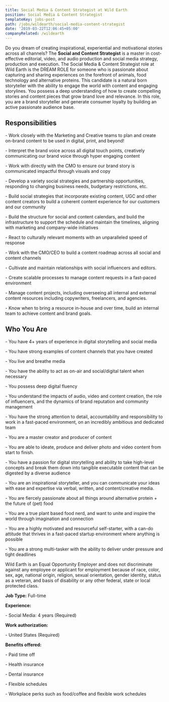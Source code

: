 ```yaml
---
title: Social Media & Content Strategist at Wild Earth
position: Social Media & Content Strategist
templateKey: jobs-post
path: /jobs/wildearth/social-media-content-strategist
date: '2019-03-22T12:06:45+05:00'
companyRelated: /wildearth
---
```

Do you dream of creating inspirational, experiential and motivational stories across all channels? The **Social and Content Strategist** is a master in cost-effective editorial, video, and audio production and social media strategy, production and execution. The Social Media & Content Strategist role at Wild Earth is the DREAM ROLE for someone who is passionate about capturing and sharing experiences on the forefront of animals, food technology and alternative proteins. This candidate is a natural born storyteller with the ability to engage the world with content and engaging storylines. You possess a deep understanding of how to create compelling stories and content pieces that grow brand love and relevance. In this role, you are a brand storyteller and generate consumer loyalty by building an active passionate audience base.



## Responsibilities

\- Work closely with the Marketing and Creative teams to plan and create on-brand content to be used in digital, print, and beyond!

\- Interpret the brand voice across all digital touch points, creatively communicating our brand voice through hyper engaging content

\- Work with directly with the CMO to ensure our brand story is communicated impactful through visuals and copy

\- Develop a variety social strategies and partnership opportunities, responding to changing business needs, budgetary restrictions, etc.

\- Build social strategies that incorporate existing content, UGC and other content creators to build a coherent content experience for our customers and our community

\- Build the structure for social and content calendars, and build the infrastructure to support the schedule and maintain the timelines, aligning with marketing and company-wide initiatives

\- React to culturally relevant moments with an unparalleled speed of response

\- Work with the CMO/CEO to build a content roadmap across all social and content channels

\- Cultivate and maintain relationships with social influencers and editors.

\- Create scalable processes to manage content requests in a fast-paced environment

\- Manage content projects, including overseeing all internal and external content resources including copywriters, freelancers, and agencies.

\- Know when to bring a resource in-house and over time, build an internal team to achieve content and brand goals.



## Who You Are

\- You have 4+ years of experience in digital storytelling and social media

\- You have strong examples of content channels that you have created

\- You live and breathe media

\- You have the ability to act as on-air and social/digital talent when necessary

\- You possess deep digital fluency

\- You understand the impacts of audio, video and content creation, the role of influencers, and the dynamics of brand reputation and community management

\- You have the strong attention to detail, accountability and responsibility to work in a fast-paced environment, on an incredibly ambitious and dedicated team

\- You are a master creator and producer of content

\- You are able to ideate, produce and deliver photo and video content from start to finish.

\- You have a passion for digital storytelling and ability to take high-level concepts and break them down into tangible executable content that can be digested by a diverse audience

\- You are an inspirational storyteller, and you can communicate your ideas with ease and expertise via verbal, written, and content/creative media.

\- You are fiercely passionate about all things around alternative protein + the future of (pet) food

\- You are a true plant based food nerd, and want to unite and inspire the world through imagination and connection

\- You are a highly motivated and resourceful self-starter, with a can-do attitude that thrives in a fast-paced startup environment where anything is possible

\- You are a strong multi-tasker with the ability to deliver under pressure and tight deadlines



Wild Earth is an Equal Opportunity Employer and does not discriminate against any employee or applicant for employment because of race, color, sex, age, national origin, religion, sexual orientation, gender identity, status as a veteran, and basis of disability or any other federal, state or local protected class.

**Job Type:** Full-time

**Experience:**

\- Social Media: 4 years (Required)



**Work authorization:**

\- United States (Required)



**Benefits offered:**

\- Paid time off

\- Health insurance

\- Dental insurance

\- Flexible schedules

\- Workplace perks such as food/coffee and flexible work schedules
